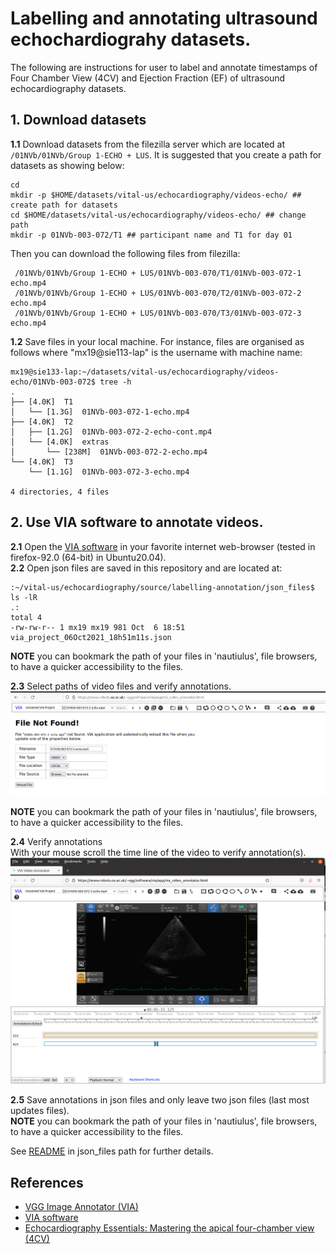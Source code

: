 # Labelling and annotating ultrasound echochardiograhy datasets.
The following are instructions for user to label and annotate timestamps of Four Chamber View (4CV) and Ejection Fraction (EF) of ultrasound echocardiography datasets.

## 1. Download datasets
**1.1** Download datasets from the filezilla server which are located at `/01NVb/01NVb/Group 1-ECHO + LUS`.
It is suggested that you create a path for datasets as showing below:
``` 
cd 
mkdir -p $HOME/datasets/vital-us/echocardiography/videos-echo/ ## create path for datasets 
cd $HOME/datasets/vital-us/echocardiography/videos-echo/ ## change path  
mkdir -p 01NVb-003-072/T1 ## participant name and T1 for day 01
```
Then you can download the following files from filezilla:
``` 
 /01NVb/01NVb/Group 1-ECHO + LUS/01NVb-003-070/T1/01NVb-003-072-1 echo.mp4
 /01NVb/01NVb/Group 1-ECHO + LUS/01NVb-003-070/T2/01NVb-003-072-2 echo.mp4
 /01NVb/01NVb/Group 1-ECHO + LUS/01NVb-003-070/T3/01NVb-003-072-3 echo.mp4
```

**1.2** Save files in your local machine.
For instance, files are organised as follows where "mx19@sie113-lap" is the username with machine name:
``` 
mx19@sie133-lap:~/datasets/vital-us/echocardiography/videos-echo/01NVb-003-072$ tree -h
.
├── [4.0K]  T1
│   └── [1.3G]  01NVb-003-072-1-echo.mp4
├── [4.0K]  T2
│   ├── [1.2G]  01NVb-003-072-2-echo-cont.mp4
│   └── [4.0K]  extras
│       └── [238M]  01NVb-003-072-2-echo.mp4
└── [4.0K]  T3
    └── [1.1G]  01NVb-003-072-3-echo.mp4

4 directories, 4 files
```


## 2. Use VIA software to annotate videos.
**2.1** Open the [VIA software](https://www.robots.ox.ac.uk/~vgg/software/via/app/via_video_annotator.html) in your favorite internet web-browser (tested in firefox-92.0 (64-bit) in Ubuntu20.04).       
**2.2** Open json files are saved in this repository and are located at:   
```
:~/vital-us/echocardiography/source/labelling-annotation/json_files$ ls -lR
.:
total 4
-rw-rw-r-- 1 mx19 mx19 981 Oct  6 18:51 via_project_06Oct2021_18h51m11s.json
```
**NOTE** you can bookmark the path of your files in 'nautiulus', file browsers, to have a quicker accessibility to the files.

**2.3** Select paths of video files and verify annotations. 
![figure](../../figures/file-not-found.png)

**NOTE** you can bookmark the path of your files in 'nautiulus', file browsers, to have a quicker accessibility to the files.

**2.4** Verify annotations   
With your mouse scroll the time line of the video to verify annotation(s).
![figure](../../figures/verification-of-annotation.png)

**2.5** Save annotations in json files and only leave two json files (last most updates files).     
**NOTE** you can bookmark the path of your files in 'nautiulus', file browsers, to have a quicker accessibility to the files.  

See [README](json_files/README.md) in json_files path for further details. 

## References
* [VGG Image Annotator (VIA)](https://www.robots.ox.ac.uk/~vgg/software/via/)
* [VIA software](https://www.robots.ox.ac.uk/~vgg/software/via/app/via_video_annotator.html)
* [Echocardiography Essentials: Mastering the apical four-chamber view (4CV)](https://www.youtube.com/watch?v=KNrumyLdTGs)  

